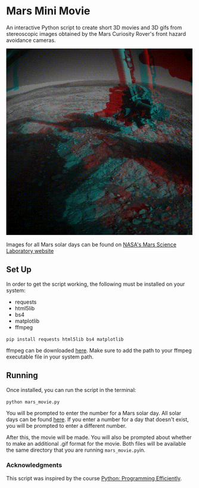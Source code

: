 # Mars Mini Movie
An interactive Python script to create short 3D movies and 3D gifs from stereoscopic images obtained by the Mars Curiosity Rover's front hazard avoidance cameras. 

![Solar day 2008 gif example](https://github.com/braydens77/mars-mini-movie/blob/master/MarsSol2008.gif?raw=true)

Images for all Mars solar days can be found on [NASA's Mars Science Laboratory website](https://mars.nasa.gov/msl/multimedia/raw/)

## Set Up
In order to get the script working, the following must be installed on your system:

* requests
* html5lib
* bs4
* matplotlib
* ffmpeg

`pip install requests html5lib bs4 matplotlib`

ffmpeg can be downloaded [here](https://www.ffmpeg.org/). Make sure to add the path to your ffmpeg executable file in your system path.

## Running
Once installed, you can run the script in the terminal:

`python mars_movie.py`

You will be prompted to enter the number for a Mars solar day. All solar days can be found [here](https://mars.nasa.gov/msl/multimedia/raw/). If you enter a number for a day that doesn't exist, you will be prompted to enter a different number.

After this, the movie will be made. You will also be prompted about whether to make an additional .gif format for the movie. Both files will be available the same directory that you are running `mars_movie.py`in.

### Acknowledgments
This script was inspired by the course [Python: Programming Efficiently](https://www.linkedin.com/learning/python-programming-efficiently/).
